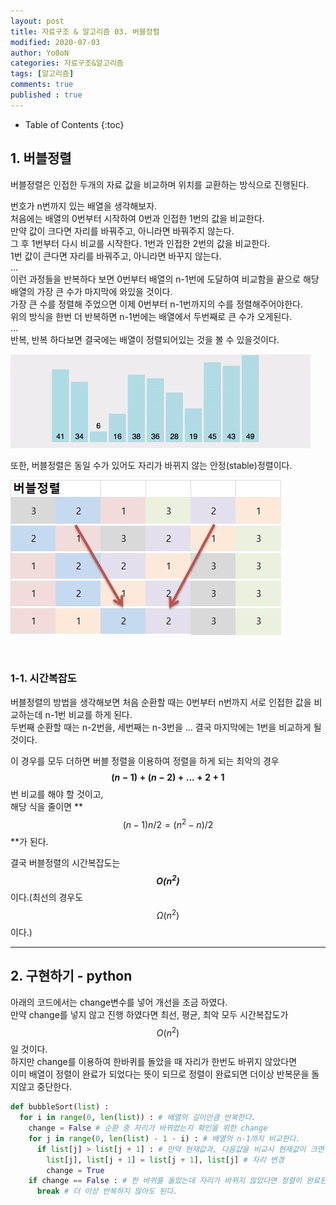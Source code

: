 ```yaml
---
layout: post
title: 자료구조 & 알고리즘 03. 버블정렬
modified: 2020-07-03
author: Yo0oN
categories: 자료구조&알고리즘
tags: [알고리즘]
comments: true
published : true
---
```


* Table of Contents
{:toc}

## 1. 버블정렬

버블정렬은 인접한 두개의 자료 값을 비교하며 위치를 교환하는 방식으로 진행된다.

번호가 n번까지 있는 배열을 생각해보자.<br>
처음에는 배열의 0번부터 시작하여 0번과 인접한 1번의 값을 비교한다.<br>
만약 값이 크다면 자리를 바꿔주고, 아니라면 바꿔주지 않는다.<br>
그 후 1번부터 다시 비교를 시작한다. 1번과 인접한 2번의 값을 비교한다.<br>
1번 값이 큰다면 자리를 바꿔주고, 아니라면 바꾸지 않는다.<br>
...<br>
이런 과정들을 반복하다 보면 0번부터 배열의 n-1번에 도달하여 비교함을 끝으로 해당 배열의 가장 큰 수가 마지막에 와있을 것이다.<br>
가장 큰 수를 정렬해 주었으면 이제 0번부터 n-1번까지의 수를 정렬해주어야한다.<br>
위의 방식을 한번 더 반복하면 n-1번에는 배열에서 두번째로 큰 수가 오게된다.<br>
...<br>
반복, 반복 하다보면 결국에는 배열이 정렬되어있는 것을 볼 수 있을것이다.

![버블정렬](/images/posts/Algorithm/01.BubbleSort/01.gif "버블정렬")

또한, 버블정렬은 동일 수가 있어도 자리가 바뀌지 않는 안정(stable)정렬이다.

![버블정렬](/images/posts/Algorithm/01.BubbleSort/02.jpg "버블정렬 stable")

<br>

### 1-1. 시간복잡도

버블정렬의 방법을 생각해보면 처음 순환할 때는 0번부터 n번까지 서로 인접한 값을 비교하는데 n-1번 비교를 하게 된다.<br>
두번째 순환할 때는 n-2번을, 세번째는 n-3번을 ... 결국 마지막에는 1번을 비교하게 될것이다.

이 경우를 모두 더하면 버블 정렬을 이용하여 정렬을 하게 되는 최악의 경우<br>
**$$(n-1) + (n-2) + ... + 2 + 1$$** 번 비교를 해야 할 것이고,<br>
해당 식을 줄이면 **$$(n-1) n / 2 = (n^2 - n) / 2$$**가 된다.

결국 버블정렬의 시간복잡도는 <cite>**$$O(n^2)$$**</cite>이다.(최선의 경우도 $$Ω(n^2)$$이다.)

<hr>

## 2. 구현하기 - python

아래의 코드에서는 change변수를 넣어 개선을 조금 하였다.<br>
만약 change를 넣지 않고 진행 하였다면 최선, 평균, 최악 모두 시간복잡도가 $$O(n^2)$$일 것이다.<br>
하지만 change를 이용하여 한바퀴를 돌았을 때 자리가 한번도 바뀌지 않았다면<br>
이미 배열이 정렬이 완료가 되었다는 뜻이 되므로 정렬이 완료되면 더이상 반복문을 돌지않고 중단한다.

```python
def bubbleSort(list) :
  for i in range(0, len(list)) : # 배열의 길이만큼 반복한다.
    change = False # 순환 중 자리가 바뀌었는지 확인을 위한 change
    for j in range(0, len(list) - 1 - i) : # 배열의 n-1까지 비교한다.
      if list[j] > list[j + 1] : # 만약 현재값과, 다음값을 비교시 현재값이 크면
        list[j], list[j + 1] = list[j + 1], list[j] # 자리 변경
        change = True
    if change == False : # 한 바퀴를 돌았는데 자리가 바뀌지 않았다면 정렬이 완료된것.
      break # 더 이상 반복하지 않아도 된다.
```
